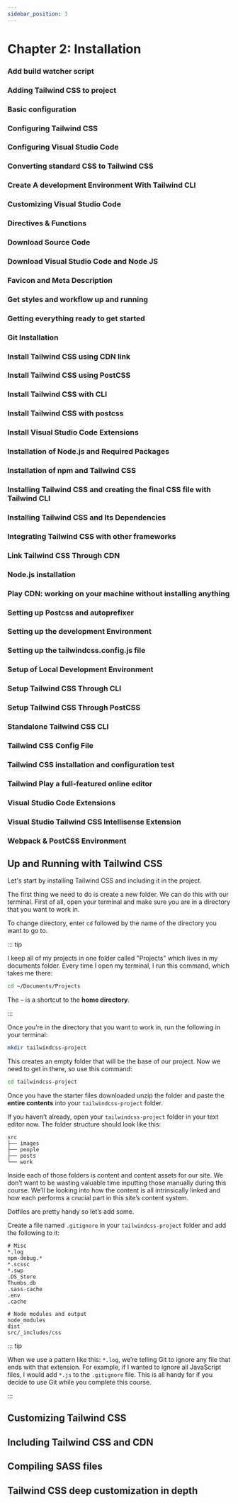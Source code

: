 ```yaml
---
sidebar_position: 3
---
```


# Chapter 2: Installation

### Add build watcher script

### Adding Tailwind CSS to project

### Basic configuration

### Configuring Tailwind CSS

### Configuring Visual Studio Code

### Converting standard CSS to Tailwind CSS

### Create A development Environment With Tailwind CLI

### Customizing Visual Studio Code

### Directives & Functions

### Download Source Code

### Download Visual Studio Code and Node JS

### Favicon and Meta Description

### Get styles and workflow up and running

### Getting everything ready to get started

### Git Installation

### Install Tailwind CSS using CDN link

### Install Tailwind CSS using PostCSS

### Install Tailwind CSS with CLI

### Install Tailwind CSS with postcss

### Install Visual Studio Code Extensions

### Installation of Node.js and Required Packages

### Installation of npm and Tailwind CSS

### Installing Tailwind CSS and creating the final CSS file with Tailwind CLI

### Installing Tailwind CSS and Its Dependencies

### Integrating Tailwind CSS with other frameworks

### Link Tailwind CSS Through CDN

### Node.js installation

### Play CDN: working on your machine without installing anything

### Setting up Postcss and autoprefixer

### Setting up the development Environment

### Setting up the tailwindcss.config.js file

### Setup of Local Development Environment

### Setup Tailwind CSS Through CLI

### Setup Tailwind CSS Through PostCSS

### Standalone Tailwind CSS CLI

### Tailwind CSS Config File

### Tailwind CSS installation and configuration test

### Tailwind Play a full-featured online editor

### Visual Studio Code Extensions

### Visual Studio Tailwind CSS Intellisense Extension

### Webpack & PostCSS Environment

## Up and Running with Tailwind CSS

Let's start by installing Tailwind CSS and including it in the project.

The first thing we need to do is create a new folder. We can do this with our terminal. First of all, open your terminal and make sure you are in a directory that you want to work in.

To change directory, enter `cd` followed by the name of the directory you want to go to.

::: tip

I keep all of my projects in one folder called "Projects" which lives in my documents folder.
Every time I open my terminal, I run this command, which takes me there:

```bash
cd ~/Documents/Projects
```

The `~` is a shortcut to the **home directory**.

:::

Once you’re in the directory that you want to work in, run the following in your terminal:

```bash
mkdir tailwindcss-project
```

This creates an empty folder that will be the base of our project. Now we need to get in there, so use this command:

```bash
cd tailwindcss-project
```

Once you have the starter files downloaded unzip the folder and paste the **entire contents** into your `tailwindcss-project` folder.

If you haven’t already, open your `tailwindcss-project` folder in your text editor now. The folder structure should look like this:

```
src
├── images
├── people
├── posts
└── work
```

Inside each of those folders is content and content assets for our site. We don’t want to be wasting valuable time inputting those manually during this course. We’ll be looking into how the content is all intrinsically linked and how each performs a crucial part in this site’s content system.

Dotfiles are pretty handy so let’s add some.

Create a file named `.gitignore` in your `tailwindcss-project` folder and add the following to it:

```
# Misc
*.log
npm-debug.*
*.scssc
*.swp
.DS_Store
Thumbs.db
.sass-cache
.env
.cache

# Node modules and output
node_modules
dist
src/_includes/css
```

::: tip

When we use a pattern like this: `*.log`, we’re telling Git to ignore any file that ends with that extension. For example, if I wanted to ignore all JavaScript files, I would add `*.js` to the `.gitignore` file. This is all handy for if you decide to use Git while you complete this course.

:::

## Customizing Tailwind CSS

## Including Tailwind CSS and CDN

## Compiling SASS files

## Tailwind CSS deep customization in depth
